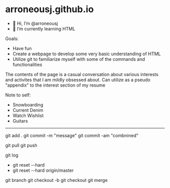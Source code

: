 # arroneousj.github.io

- 👋 Hi, I’m @arroneousj
- 🌱 I’m currently learning HTML

Goals:
- Have fun
- Create a webpage to develop some very basic understanding of HTML
- Utilize git to familiarize myself with some of the commands and functionalities

The contents of the page is a casual conversation about various interests and activites that I am mildly obsessed about.
Can utilize as a pseudo "appendix" to the interest section of my resume

Note to self:
 - Snowboarding
 - Current Denim
 - Watch Wishlist
 - Guitars

_____________________________________________________________
git add .
git commit -m "message"
git commit -am "combnined"

git pull
git push

git log
 - git reset --hard <commit>
 - git reset --hard origin/master
 
 git branch
 git checkout -b <new branch name>
 git checkout <branch name>
 git merge <other branch name>
